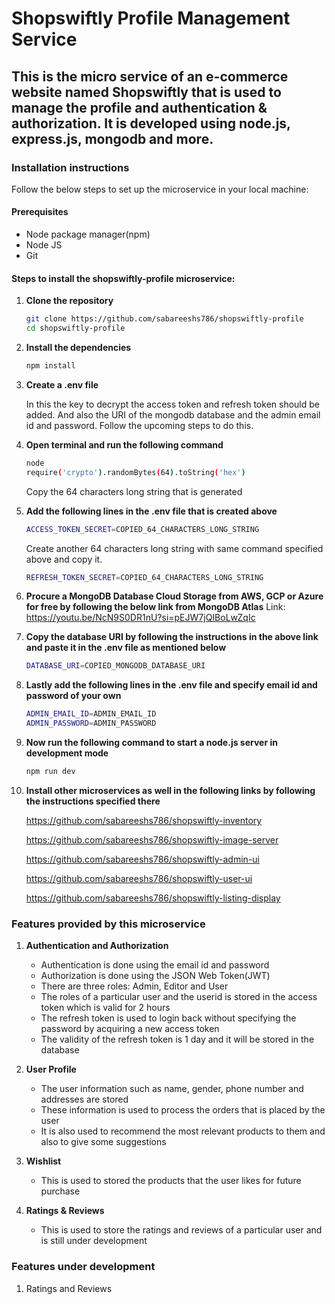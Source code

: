 # Shopswiftly Profile Management Service
## This is the micro service of an e-commerce website named Shopswiftly that is used to manage the profile and authentication & authorization. It is developed using node.js, express.js, mongodb and more.

### Installation instructions

Follow the below steps to set up the microservice in your local machine:

#### Prerequisites
- Node package manager(npm)
- Node JS
- Git

#### Steps to install the shopswiftly-profile microservice:

1. **Clone the repository**
    ```bash
   git clone https://github.com/sabareeshs786/shopswiftly-profile
   cd shopswiftly-profile

2. **Install the dependencies**
   ```bash
   npm install

3. **Create a .env file**
   
   In this the key to decrypt the access token and refresh token should be added. And also the URI of the mongodb database and the admin email id and password. Follow the upcoming steps to do this.
   
4. **Open terminal and run the following command**
   ```bash
   node
   require('crypto').randomBytes(64).toString('hex')
   ```
   Copy the 64 characters long string that is generated

5. **Add the following lines in the .env file that is created above**
   ```bash
   ACCESS_TOKEN_SECRET=COPIED_64_CHARACTERS_LONG_STRING
   ```
   Create another 64 characters long string with same command specified above and copy it.
   ```bash
   REFRESH_TOKEN_SECRET=COPIED_64_CHARACTERS_LONG_STRING
   ```

6. **Procure a MongoDB Database Cloud Storage from AWS, GCP or Azure for free by following the below link from MongoDB Atlas**
   Link: https://youtu.be/NcN9S0DR1nU?si=pEJW7jQIBoLwZqIc

7. **Copy the database URI by following the instructions in the above link and paste it in the .env file as mentioned below**
   ```bash
   DATABASE_URI=COPIED_MONGODB_DATABASE_URI

8. **Lastly add the following lines in the .env file and specify email id and password of your own**
   ```bash
   ADMIN_EMAIL_ID=ADMIN_EMAIL_ID
   ADMIN_PASSWORD=ADMIN_PASSWORD
   ```

9. **Now run the following command to start a node.js server in development mode**
    ```bash
    npm run dev
    ```
    
10. **Install other microservices as well in the following links by following the instructions specified there**
    
    https://github.com/sabareeshs786/shopswiftly-inventory
    
    https://github.com/sabareeshs786/shopswiftly-image-server
    
    https://github.com/sabareeshs786/shopswiftly-admin-ui
    
    https://github.com/sabareeshs786/shopswiftly-user-ui

    https://github.com/sabareeshs786/shopswiftly-listing-display

### Features provided by this microservice

1. **Authentication and Authorization**
   - Authentication is done using the email id and password
   - Authorization is done using the JSON Web Token(JWT)
   - There are three roles: Admin, Editor and User
   - The roles of a particular user and the userid is stored in the access token which is valid for 2 hours
   - The refresh token is used to login back without specifying the password by acquiring a new access token
   - The validity of the refresh token is 1 day and it will be stored in the database

2. **User Profile**
   - The user information such as name, gender, phone number and addresses are stored
   - These information is used to process the orders that is placed by the user
   - It is also used to recommend the most relevant products to them and also to give some suggestions

3. **Wishlist**
   - This is used to stored the products that the user likes for future purchase

4. **Ratings & Reviews**
   - This is used to store the ratings and reviews of a particular user and is still under development

### Features under development
1. Ratings and Reviews

   
